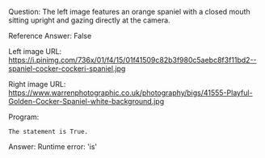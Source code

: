 Question: The left image features an orange spaniel with a closed mouth sitting upright and gazing directly at the camera.

Reference Answer: False

Left image URL: https://i.pinimg.com/736x/01/f4/15/01f41509c82b3f980c5aebc8f3f11bd2--spaniel-cocker-cockeri-spaniel.jpg

Right image URL: https://www.warrenphotographic.co.uk/photography/bigs/41555-Playful-Golden-Cocker-Spaniel-white-background.jpg

Program:

```
The statement is True.
```
Answer: Runtime error: 'is'

